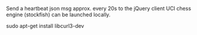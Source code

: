
Send a heartbeat json msg approx. every 20s to the jQuery client
UCI chess engine (stockfish) can be launched locally.

sudo apt-get install libcurl3-dev
